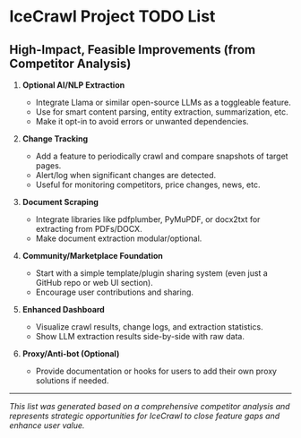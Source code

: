 # IceCrawl Project TODO List

## High-Impact, Feasible Improvements (from Competitor Analysis)

1. **Optional AI/NLP Extraction**
   - Integrate Llama or similar open-source LLMs as a toggleable feature.
   - Use for smart content parsing, entity extraction, summarization, etc.
   - Make it opt-in to avoid errors or unwanted dependencies.

2. **Change Tracking**
   - Add a feature to periodically crawl and compare snapshots of target pages.
   - Alert/log when significant changes are detected.
   - Useful for monitoring competitors, price changes, news, etc.

3. **Document Scraping**
   - Integrate libraries like pdfplumber, PyMuPDF, or docx2txt for extracting from PDFs/DOCX.
   - Make document extraction modular/optional.

4. **Community/Marketplace Foundation**
   - Start with a simple template/plugin sharing system (even just a GitHub repo or web UI section).
   - Encourage user contributions and sharing.

5. **Enhanced Dashboard**
   - Visualize crawl results, change logs, and extraction statistics.
   - Show LLM extraction results side-by-side with raw data.

6. **Proxy/Anti-bot (Optional)**
   - Provide documentation or hooks for users to add their own proxy solutions if needed.

---

*This list was generated based on a comprehensive competitor analysis and represents strategic opportunities for IceCrawl to close feature gaps and enhance user value.*
